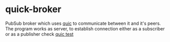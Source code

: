 # quick-broker

PubSub broker which uses [quic](https://github.com/quic-go/quic-go) to communicate between it and it's peers.
The program works as server, to establish connection either as a subscriber or as a publisher check [quic test](https://github.com/RarePepeCode/quick-broker/blob/master/pkg/quic/quic_test.go)
